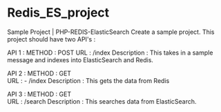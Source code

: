 # Redis_ES_project
Sample Project | PHP-REDIS-ElasticSearch
Create a sample project. This project should have two API's : 

API 1 : 
METHOD : POST 
URL : /index
Description : This takes in a sample message and indexes into ElasticSearch and Redis.

API 2 :
METHOD : GET  
URL : - /index 
Description : This gets the data from Redis

API 3 :
METHOD : GET  
URL : /search 
Description : This searches data from ElasticSearch. 
